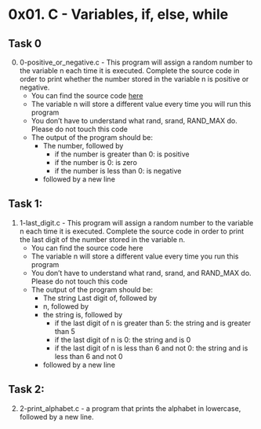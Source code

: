 # 0x01. C - Variables, if, else, while

## Task 0

0. 0-positive_or_negative.c - This program will assign a random number to the variable n each time it is executed. Complete the source code in order to print whether the number stored in the variable n is positive or negative.
	* You can find the source code [here](https://github.com/holbertonschool/0x01.c/blob/master/0-positive_or_negative_c)
	* The variable n will store a different value every time you will run this program
	* You don’t have to understand what rand, srand, RAND_MAX do. Please do not touch this code
	* The output of the program should be:
		* The number, followed by
			* if the number is greater than 0: is positive
			* if the number is 0: is zero
			* if the number is less than 0: is negative
		* followed by a new line
## Task 1: 

1. 1-last_digit.c - This program will assign a random number to the variable n each time it is executed. Complete the source code in order to print the last digit of the number stored in the variable n.
	* You can find the source code here
	* The variable n will store a different value every time you run this program
	* You don’t have to understand what rand, srand, and RAND_MAX do. Please do not touch this code
	* The output of the program should be:
		* The string Last digit of, followed by
		* n, followed by
		* the string is, followed by
			* if the last digit of n is greater than 5: the string and is greater than 5
			* if the last digit of n is 0: the string and is 0
			* if the last digit of n is less than 6 and not 0: the string and is less than 6 and not 0
		* followed by a new line

## Task 2:

2. 2-print_alphabet.c - a program that prints the alphabet in lowercase, followed by a new line.
